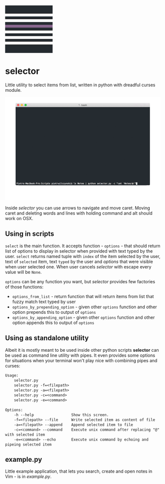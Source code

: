 ![icon](icon.png)

# selector

Little utility to select items from list, written in python with dreadful  curses module.

![selector](screenshots/selector.gif)

Inside *selector* you can use arrows to navigate and move caret. Moving caret and deleting words and lines with holding command and alt should work on OSX.

## Using in scripts

`select` is the main function. It accepts function - `options` - that should return list of options to display in selector when provided with text typed by the user. `select` returns named tuple with `index` of the item selected by the user, text of `selected` item, text `typed` by the user and *options* that were visible when user selected one. When user cancels *selector* with escape every value will be `None`.

`options` can be any function you want, but *selector* provides few factories of those functions:

- `options_from_list` - return function that will return items from list that fuzzy match text typed by user
- `options_by_prepending_option` - given other `options` function and other option prepends this to output of `options`
- `options_by_appending_option` - given other `options` function and other option appends this to output of `options`

## Using as standalone utility

Albeit it is mostly meant to be used inside other python scripts **selector** can be used as command line utility with pipes. It even provides some options for situations when your terminal won't play nice with combining pipes and curses:

```
Usage:
    selector.py
    selector.py -f=<filepath>
    selector.py -a=<filepath>
    selector.py -c=<command>
    selector.py -e=<command>

Options:
    -h --help                 Show this screen.
    -f=<filepath> --file      Write selected item as content of file
    -a=<filepath> --append    Append selected item to file
    -c=<command> --command    Execute unix command after replacing "@" with selected item
    -e=<command> --echo       Execute unix command by echoing and pipeing selected item
```

## example.py

Little example application, that lets you search, create and open notes in Vim - is in *example.py*.

